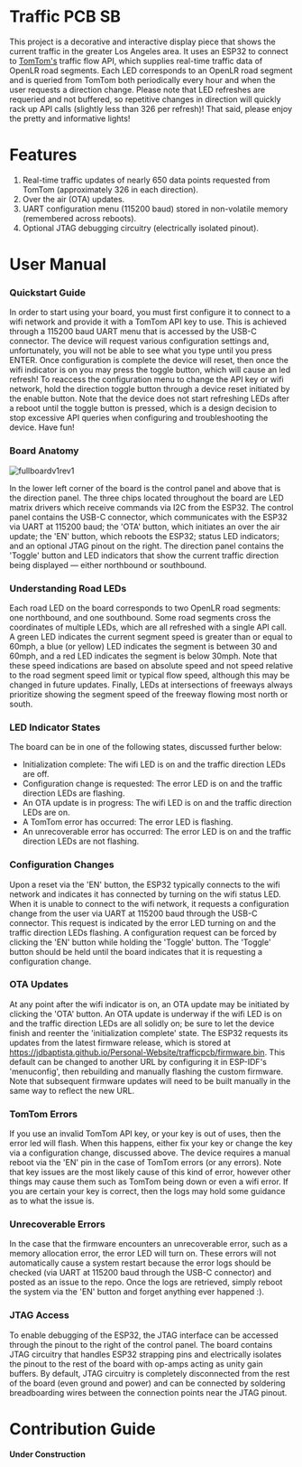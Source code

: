 # Traffic PCB SB
This project is a decorative and interactive display piece that shows the current traffic in the greater Los Angeles area. It uses an ESP32 to connect to [TomTom's](https://www.tomtom.com/) traffic flow API, which supplies real-time traffic data of OpenLR road segments. Each LED corresponds to an OpenLR road segment and is queried from TomTom both periodically every hour and when the user requests a direction change. Please note that LED refreshes are requeried and not buffered, so repetitive changes in direction will quickly rack up API calls (slightly less than 326 per refresh)! That said, please enjoy the pretty and informative lights!

# Features
1. Real-time traffic updates of nearly 650 data points requested from TomTom (approximately 326 in each direction).
3. Over the air (OTA) updates.
4. UART configuration menu (115200 baud) stored in non-volatile memory (remembered across reboots).
5. Optional JTAG debugging circuitry (electrically isolated pinout).

# User Manual
### Quickstart Guide
In order to start using your board, you must first configure it to connect to a wifi network and provide it with a TomTom API key to use. This is achieved through a 115200 baud UART menu that is accessed by the USB-C connector. The device will request various configuration settings and, unfortunately, you will not be able to see what you type until you press ENTER. Once configuration is complete the device will reset, then once the wifi indicator is on you may press the toggle button, which will cause an led refresh! To reaccess the configuration menu to change the API key or wifi network, hold the direction toggle button through a device reset initiated by the enable button. Note that the device does not start refreshing LEDs after a reboot until the toggle button is pressed, which is a design decision to stop excessive API queries when configuring and troubleshooting the device. Have fun!

### Board Anatomy
![fullboardv1rev1](https://github.com/user-attachments/assets/be1016b3-02a1-47e9-b4da-ed9a18e2df38)

In the lower left corner of the board is the control panel and above that is the direction panel. The three chips located throughout the board are LED matrix drivers which receive commands via I2C from the ESP32. The control panel contains the USB-C connector, which communicates with the ESP32 via UART at 115200 baud; the 'OTA' button, which initiates an over the air update; the 'EN' button, which reboots the ESP32; status LED indicators; and an optional JTAG pinout on the right. The direction panel contains the 'Toggle' button and LED indicators that show the current traffic direction being displayed — either northbound or southbound.

### Understanding Road LEDs
Each road LED on the board corresponds to two OpenLR road segments: one northbound, and one southbound. Some road segments cross the coordinates of multiple LEDs, which are all refreshed with a single API call. A green LED indicates the current segment speed is greater than or equal to 60mph, a blue (or yellow) LED indicates the segment is between 30 and 60mph, and a red LED indicates the segment is below 30mph. Note that these speed indications are based on absolute speed and not speed relative to the road segment speed limit or typical flow speed, although this may be changed in future updates. Finally, LEDs at intersections of freeways always prioritize showing the segment speed of the freeway flowing most north or south.

### LED Indicator States
The board can be in one of the following states, discussed further below:
- Initialization complete: The wifi LED is on and the traffic direction LEDs are off.
- Configuration change is requested: The error LED is on and the traffic direction LEDs are flashing.
- An OTA update is in progress: The wifi LED is on and the traffic direction LEDs are on.
- A TomTom error has occurred: The error LED is flashing.
- An unrecoverable error has occurred: The error LED is on and the traffic direction LEDs are not flashing.

### Configuration Changes
Upon a reset via the 'EN' button, the ESP32 typically connects to the wifi network and indicates it has connected by turning on the wifi status LED. When it is unable to connect to the wifi network, it requests a configuration change from the user via UART at 115200 baud through the USB-C connector. This request is indicated by the error LED turning on and the traffic direction LEDs flashing. A configuration request can be forced by clicking the 'EN' button while holding the 'Toggle' button. The 'Toggle' button should be held until the board indicates that it is requesting a configuration change.

### OTA Updates
At any point after the wifi indicator is on, an OTA update may be initiated by clicking the 'OTA' button. An OTA update is underway if the wifi LED is on and the traffic direction LEDs are all solidly on; be sure to let the device finish and reenter the 'initialization complete' state. The ESP32 requests its updates from the latest firmware release, which is stored at https://jdbaptista.github.io/Personal-Website/trafficpcb/firmware.bin. This default can be changed to another URL by configuring it in ESP-IDF's 'menuconfig', then rebuilding and manually flashing the custom firmware. Note that subsequent firmware updates will need to be built manually in the same way to reflect the new URL.

### TomTom Errors
If you use an invalid TomTom API key, or your key is out of uses, then the error led will flash. When this happens, either fix your key or change the key via a configuration change, discussed above. The device requires a manual reboot via the 'EN' pin in the case of TomTom errors (or any errors). Note that key issues are the most likely cause of this kind of error, however other things may cause them such as TomTom being down or even a wifi error. If you are certain your key is correct, then the logs may hold some guidance as to what the issue is.

### Unrecoverable Errors
In the case that the firmware encounters an unrecoverable error, such as a memory allocation error, the error LED will turn on. These errors will not automatically cause a system restart because the error logs should be checked (via UART at 115200 baud through the USB-C connector) and posted as an issue to the repo. Once the logs are retrieved, simply reboot the system via the 'EN' button and forget anything ever happened :).

### JTAG Access
To enable debugging of the ESP32, the JTAG interface can be accessed through the pinout to the right of the control panel. The board contains JTAG circuitry that handles ESP32 strapping pins and electrically isolates the pinout to the rest of the board with op-amps acting as unity gain buffers. By default, JTAG circuitry is completely disconnected from the rest of the board (even ground and power) and can be connected by soldering breadboarding wires between the connection points near the JTAG pinout.

# Contribution Guide
**Under Construction**
